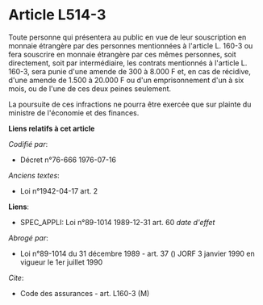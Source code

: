# Article L514-3

Toute personne qui présentera au public en vue de leur souscription en monnaie étrangère par des personnes mentionnées à
l'article L. 160-3 ou fera souscrire en monnaie étrangère par ces mêmes personnes, soit directement, soit par intermédiaire,
les contrats mentionnés à l'article L. 160-3, sera punie d'une amende de 300 à 8.000 F et, en cas de récidive, d'une amende
de 1.500 à 20.000 F ou d'un emprisonnement d'un à six mois, ou de l'une de ces deux peines seulement.

La poursuite de ces infractions ne pourra être exercée que sur plainte du ministre de l'économie et des finances.

**Liens relatifs à cet article**

_Codifié par_:

  - Décret n°76-666 1976-07-16

_Anciens textes_:

  - Loi n°1942-04-17 art. 2

**Liens**:

  - SPEC_APPLI: Loi n°89-1014 1989-12-31 art. 60 *date d'effet*

_Abrogé par_:

  - Loi n°89-1014 du 31 décembre 1989 - art. 37 () JORF 3 janvier 1990 en vigueur le 1er juillet 1990

_Cite_:

  - Code des assurances - art. L160-3 (M)
